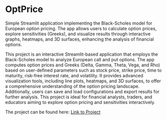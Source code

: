 # OptPrice
Simple Streamlit application implementing the Black-Scholes model for European option pricing. The app allows users to calculate option prices, explore sensitivities (Greeks), and visualize results through interactive graphs, heatmaps, and 3D surfaces, enhancing the analysis of financial options.

This project is an interactive Streamlit-based application that employs the Black-Scholes model to analyze European call and put options. The app computes option prices and Greeks (Delta, Gamma, Theta, Vega, and Rho) based on user-defined parameters such as stock price, strike price, time to maturity, risk-free interest rate, and volatility. It provides advanced visualization tools, including line plots, heatmaps, and 3D surfaces, to offer a comprehensive understanding of the option pricing landscape. Additionally, users can save and load configurations and export results for further analysis. This project is ideal for financial analysts, traders, and educators aiming to explore option pricing and sensitivities interactively.

The project can be found here: [Link to Project](https://bsmassimocapuano.streamlit.app/)
